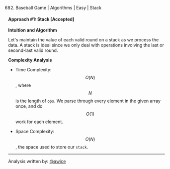 682. Baseball Game | Algorithms | Easy | Stack

#### Approach #1: Stack [Accepted]

**Intuition and Algorithm**

Let's maintain the value of each valid round on a stack as we process the data.  A stack is ideal since we only deal with operations involving the last or second-last valid round.



**Complexity Analysis**

* Time Complexity: $$O(N)$$, where $$N$$ is the length of `ops`.  We parse through every element in the given array once, and do $$O(1)$$ work for each element.

* Space Complexity: $$O(N)$$, the space used to store our `stack`.

---

Analysis written by: [@awice](https://leetcode.com/awice)

